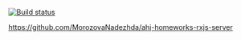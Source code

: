 [![Build status](https://ci.appveyor.com/api/projects/status/gffah5s8pn6xujex/branch/master?svg=true)](https://ci.appveyor.com/project/CarolineFell/ahj-homeworks-rxjs/branch/master)

https://github.com/MorozovaNadezhda/ahj-homeworks-rxjs-server
